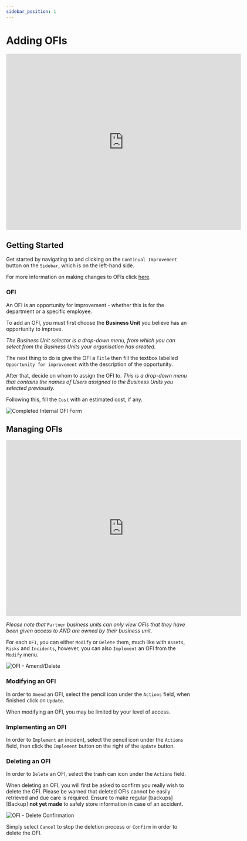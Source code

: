 ```yaml
---
sidebar_position: 1
---
```


# Adding OFIs

<iframe width="640" height="480" src="https://www.youtube.com/embed/DLD4zWvj7H8" title="Create an OFI" frameborder="0" allow="accelerometer; clipboard-write; encrypted-media; gyroscope; picture-in-picture; fullscreen"></iframe>

## Getting Started

Get started by navigating to and clicking on the `Continual Improvement` button on the `Sidebar`, which is on the left-hand side.

For more information on making changes to OFIs click [here][OFI].

### OFI

An OFI is an opportunity for improvement - whether this is for the department or a specific employee.

To add an OFI, you must first choose the **Business Unit** you believe has an opportunity to improve. 

*The Business Unit selector is a drop-down menu, from which you can select from the Business Units your organisation has created.*

The next thing to do is give the OFI a `Title` then fill the textbox labelled `Opportunity for improvement` with the description of the opportunity.

After that, decide on whom to assign the OFI to. *This is a drop-down menu that contains the names of Users assigned to the Business Units you selected previously.*

Following this, fill the `Cost` with an estimated cost, if any.

<img src="/img/DocImg/General Information/Continual_Improvement/Completed_OFI_Form_new.png" alt="Completed Internal OFI Form" class="center"/>


## Managing OFIs

<iframe width="640" height="480" src="https://www.youtube.com/embed/0PPfVZIx8X8" title="Manage an OFI" frameborder="0" allow="accelerometer; autoplay; clipboard-write; encrypted-media; gyroscope; picture-in-picture; fullscreen"></iframe>

*Please note that* `Partner` *business units can only view OFIs that they have been given access to AND are owned by their business unit.*

For each `OFI`, you can either `Modify` or `Delete` them, much like with `Assets`, `Risks` and `Incidents`, however, you can also `Implement` an OFI from the `Modify` menu.

<img src="/img/DocImg/General Information/Actions/OFI_Actions/OFI_Actions_Amend_Delete.png" alt="OFI - Amend/Delete" class="center"/>


### Modifying an OFI

In order to `Amend` an OFI, select the pencil icon under the `Actions` field, when finished click on `Update`.

When modifying an OFI, you may be limited by your level of access.

### Implementing an OFI

In order to `Implement` an incident, select the pencil icon under the `Actions` field, then click the `Implement` button on the right of the `Update` button.

### Deleting an OFI

In order to `Delete` an OFI, select the trash can icon under the `Actions` field.

When deleting an OFI, you will first be asked to confirm you really wish to delete the OFI. Please be warned that deleted OFIs cannot be easily retrieved and due care is required. Ensure to make regular [backups][Backup] **not yet made** to safely store information in case of an accident.

<img src="/img/DocImg/General Information/Actions/OFI_Actions/OFI_Delete_Confirmation.png" alt="OFI - Delete Confirmation" class="center"/>


Simply select `Cancel` to stop the deletion process or `Confirm` in order to delete the OFI.

[OFI]: #managing-ofis